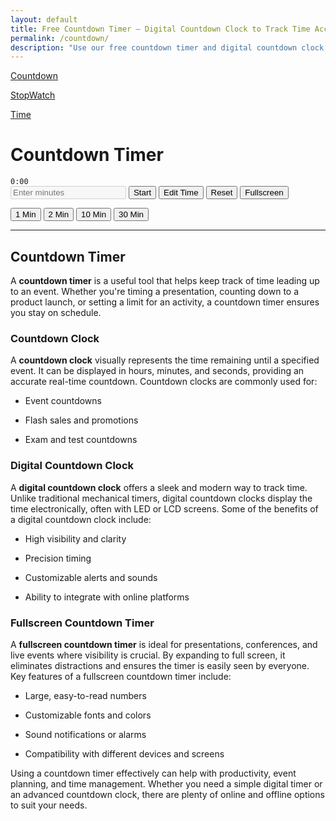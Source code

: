 ```yaml
---
layout: default
title: Free Countdown Timer – Digital Countdown Clock to Track Time Accurately
permalink: /countdown/
description: "Use our free countdown timer and digital countdown clock to track time accurately for any task. Perfect for work, study, cooking, and events. Set your timer for any duration, like a 2-minute timer, 1-minute timer."
---
```


<div class=row>
<div class="col-md-3 bg-light">
<div class="p-4 mb-2 bg-body-secondary">
 <p class="fs-2 "><a class="text-decoration-none" href="/countdown"><i class="fa-solid fa-stopwatch-20 me-3"></i>Countdown</a></p>
 <p class="fs-2"> <a class="text-decoration-none" href="/stop-watch"><i class="fa-solid fa-stopwatch me-3"></i>StopWatch</a></p>
 <p class="fs-2"> <a class="text-decoration-none" href="/current-time"><i class="fa-solid fa-clock me-3"></i>Time</a></p>
</div>
</div>




<div class="col-md-8 text-center">
<h1>Countdown Timer</h1>
<code><div id="timerDisplay">0:00</div></code>
 <div class="py-4">
  <input type="number" id="customTime" class="form-control w-25 d-inline" placeholder="Enter minutes" disabled>
  <button class="btn btn-success" onclick="startCustomTimer()">Start</button>
  <button class="btn btn-warning" onclick="editTime()">Edit Time</button>
  <button class="btn btn-danger" onclick="resetTimer()">Reset</button>
  <button class="btn btn-secondary" id="fullscreenBtn" onclick="toggleFullscreen()" >Fullscreen</button>
</div>

 <button class="btn btn-primary m-2" onclick="startTimer(60)">1 Min</button>
 <button class="btn btn-primary m-2" onclick="startTimer(120)">2 Min</button>
 <button class="btn btn-primary m-2" onclick="startTimer(600)">10 Min</button>
 <button class="btn btn-primary m-2" onclick="startTimer(1800)">30 Min</button>

</div>
<hr class="m-4">
<h2>Countdown Timer</h2>
<p>A <strong>countdown timer</strong> is a useful tool that helps keep track of time leading up to an event. Whether you're timing a presentation, counting down to a product launch, or setting a limit for an activity, a countdown timer ensures you stay on schedule.</p>
<h3>Countdown Clock</h3>
<p>A <strong>countdown clock</strong> visually represents the time remaining until a specified event. It can be displayed in hours, minutes, and seconds, providing an accurate real-time countdown. Countdown clocks are commonly used for:</p>
<ul>
<li><p>Event countdowns</p></li>
<li><p>Flash sales and promotions</p></li>
<li><p>Exam and test countdowns</p></li>
</ul>
<h3>Digital Countdown Clock</h3>
<p>A <strong>digital countdown clock</strong> offers a sleek and modern way to track time. Unlike traditional mechanical timers, digital countdown clocks display the time electronically, often with LED or LCD screens. Some of the benefits of a digital countdown clock include:</p>
<ul>
<li><p>High visibility and clarity</p></li>
<li><p>Precision timing</p></li>
<li><p>Customizable alerts and sounds</p></li>
<li><p>Ability to integrate with online platforms</p></li>
</ul>
<h3>Fullscreen Countdown Timer</h3>
<p>A <strong>fullscreen countdown timer</strong> is ideal for presentations, conferences, and live events where visibility is crucial. By expanding to full screen, it eliminates distractions and ensures the timer is easily seen by everyone. Key features of a fullscreen countdown timer include:</p>
<ul>
<li><p>Large, easy-to-read numbers</p></li>
<li><p>Customizable fonts and colors</p></li>
<li><p>Sound notifications or alarms</p></li>
<li><p>Compatibility with different devices and screens</p></li>
</ul>
<p>Using a countdown timer effectively can help with productivity, event planning, and time management. Whether you need a simple digital timer or an advanced countdown clock, there are plenty of online and offline options to suit your needs.</p>
<script src="{{ '/assets/js/countdown.js' | relative_url }}"></script>